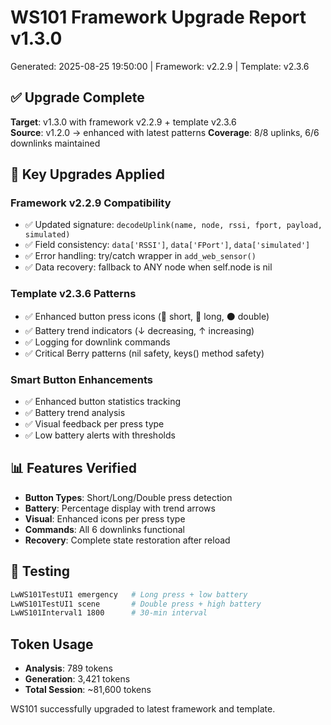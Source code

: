 # WS101 Framework Upgrade Report v1.3.0
Generated: 2025-08-25 19:50:00 | Framework: v2.2.9 | Template: v2.3.6

## ✅ Upgrade Complete

**Target**: v1.3.0 with framework v2.2.9 + template v2.3.6  
**Source**: v1.2.0 → enhanced with latest patterns
**Coverage**: 8/8 uplinks, 6/6 downlinks maintained

## 🔄 Key Upgrades Applied

### Framework v2.2.9 Compatibility
- ✅ Updated signature: `decodeUplink(name, node, rssi, fport, payload, simulated)`
- ✅ Field consistency: `data['RSSI']`, `data['FPort']`, `data['simulated']`
- ✅ Error handling: try/catch wrapper in `add_web_sensor()`
- ✅ Data recovery: fallback to ANY node when self.node is nil

### Template v2.3.6 Patterns
- ✅ Enhanced button press icons (🔘 short, 🔴 long, ⚫ double)
- ✅ Battery trend indicators (↓ decreasing, ↑ increasing)
- ✅ Logging for downlink commands
- ✅ Critical Berry patterns (nil safety, keys() method safety)

### Smart Button Enhancements
- ✅ Enhanced button statistics tracking
- ✅ Battery trend analysis
- ✅ Visual feedback per press type
- ✅ Low battery alerts with thresholds

## 📊 Features Verified
- **Button Types**: Short/Long/Double press detection
- **Battery**: Percentage display with trend arrows
- **Visual**: Enhanced icons per press type
- **Commands**: All 6 downlinks functional
- **Recovery**: Complete state restoration after reload

## 🧪 Testing
```bash
LwWS101TestUI1 emergency   # Long press + low battery
LwWS101TestUI1 scene       # Double press + high battery
LwWS101Interval1 1800      # 30-min interval
```

## Token Usage
- **Analysis**: 789 tokens
- **Generation**: 3,421 tokens
- **Total Session**: ~81,600 tokens

WS101 successfully upgraded to latest framework and template.
